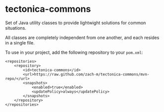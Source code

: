 tectonica-commons
=================

Set of Java utility classes to provide lightwight solutions for common situations.  

All classes are completely independent from one another, and each resides in a single file.

To use in your project, add the following repository to your `pom.xml`:

	<repositories>
		<repository>
			<id>tectonica-commons</id>
			<url>https://raw.github.com/zach-m/tectonica-commons/mvn-repo/</url>
			<snapshots>
				<enabled>true</enabled>
				<updatePolicy>always</updatePolicy>
			</snapshots>
		</repository>
	</repositories>

 